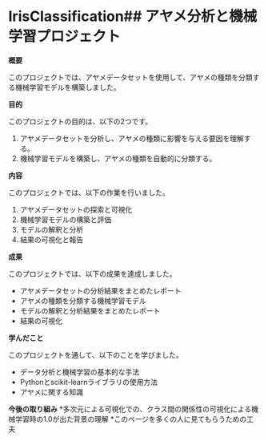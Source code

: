 # IrisClassification## アヤメ分析と機械学習プロジェクト

**概要**

このプロジェクトでは、アヤメデータセットを使用して、アヤメの種類を分類する機械学習モデルを構築しました。

**目的**

このプロジェクトの目的は、以下の2つです。

1. アヤメデータセットを分析し、アヤメの種類に影響を与える要因を理解する。
2. 機械学習モデルを構築し、アヤメの種類を自動的に分類する。

**内容**

このプロジェクトでは、以下の作業を行いました。

1. アヤメデータセットの探索と可視化
2. 機械学習モデルの構築と評価
3. モデルの解釈と分析
4. 結果の可視化と報告

**成果**

このプロジェクトでは、以下の成果を達成しました。

* アヤメデータセットの分析結果をまとめたレポート
* アヤメの種類を分類する機械学習モデル
* モデルの解釈と分析結果をまとめたレポート
* 結果の可視化

**学んだこと**

このプロジェクトを通して、以下のことを学びました。

* データ分析と機械学習の基本的な手法
* Pythonとscikit-learnライブラリの使用方法
* アヤメに関する知識

**今後の取り組み**
*多次元による可視化での、クラス間の関係性の可視化による機械学習時の1.0が出た背景の理解
*このページを多くの人に見てもらうための工夫
